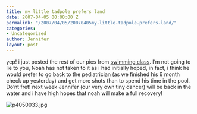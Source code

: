 ```yaml
---
title: my little tadpole prefers land
date: 2007-04-05 00:00:00 Z
permalink: "/2007/04/05/20070405my-little-tadpole-prefers-land/"
categories:
- Uncategorized
author: Jennifer
layout: post
---
```


yep! i just posted the rest of our pics from [swimming class](http://www.flickr.com/photos/jenniferandJennifers_photos/sets/72157600049893183/ "swimming class"). I&#8217;m not going to lie to you, Noah has not taken to it as i had initially hoped, in fact, i think he would prefer to go back to the pediatrician (as we finished his 6 month check up yesterday) and get more shots than to spend his time in the pool. Do&#8217;nt fret! next week Jennifer (our very own tiny dancer) will be back in the water and i have high hopes that noah will make a full recovery!

<img id="image157" alt="p4050033.jpg" src="http://static.squarespace.com/static/50db6bb3e4b015296cd43789/50dfa5b1e4b0dc6320e0b5ea/50dfa5b1e4b0dc6320e0b679/1175848449000/?format=original" />

